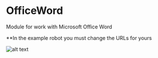 # OfficeWord
Module for work with Microsoft Office Word

**In the example robot you must change the URLs for yours

![alt text](https://raw.githubusercontent.com/rocketbot-cl/OfficeWord/master/example/word.png)
